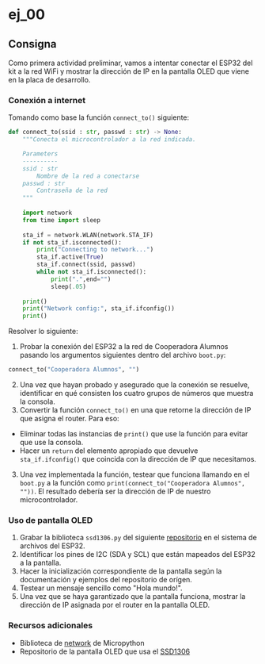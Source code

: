 # ej_00

## Consigna

Como primera actividad preliminar, vamos a intentar conectar el ESP32 del kit a la red WiFi y mostrar la dirección de IP en la pantalla OLED que viene en la placa de desarrollo.

### Conexión a internet

Tomando como base la función `connect_to()` siguiente:

```python
def connect_to(ssid : str, passwd : str) -> None:
    """Conecta el microcontrolador a la red indicada.

    Parameters
    ----------
    ssid : str
        Nombre de la red a conectarse
    passwd : str
        Contraseña de la red
    """
    
    import network
    from time import sleep
    
    sta_if = network.WLAN(network.STA_IF)
    if not sta_if.isconnected():
        print("Connecting to network...")
        sta_if.active(True)
        sta_if.connect(ssid, passwd)
        while not sta_if.isconnected():
            print(".",end="")
            sleep(.05)
    
    print()
    print("Network config:", sta_if.ifconfig())
    print()
```

Resolver lo siguiente:

1. Probar la conexión del ESP32 a la red de Cooperadora Alumnos pasando los argumentos siguientes dentro del archivo `boot.py`:

```python
connect_to("Cooperadora Alumnos", "")
```

2. Una vez que hayan probado y asegurado que la conexión se resuelve, identificar en qué consisten los cuatro grupos de números que muestra la consola.
3. Convertir la función `connect_to()` en una que retorne la dirección de IP que asigna el router. Para eso:
  
  * Eliminar todas las instancias de `print()` que use la función para evitar que use la consola.
  * Hacer un `return` del elemento apropiado que devuelve `sta_if.ifconfig()` que coincida con la dirección de IP que necesitamos.

3. Una vez implementada la función, testear que funciona llamando en el `boot.py` a la función como `print(connect_to("Cooperadora Alumnos", ""))`. El resultado debería ser la dirección de IP de nuestro microcontrolador.

### Uso de pantalla OLED

1. Grabar la biblioteca `ssd1306.py` del siguiente [repositorio](https://github.com/stlehmann/micropython-ssd1306) en el sistema de archivos del ESP32.
2. Identificar los pines de I2C (SDA y SCL) que están mapeados del ESP32 a la pantalla.
3. Hacer la inicialización correspondiente de la pantalla según la documentación y ejemplos del repositorio de orígen.
4. Testear un mensaje sencillo como "Hola mundo!".
5. Una vez que se haya garantizado que la pantalla funciona, mostrar la dirección de IP asignada por el router en la pantalla OLED.

### Recursos adicionales

* Biblioteca de [network](https://docs.micropython.org/en/latest/esp8266/tutorial/network_basics.html) de Micropython
* Repositorio de la pantalla OLED que usa el [SSD1306](https://github.com/stlehmann/micropython-ssd1306)
